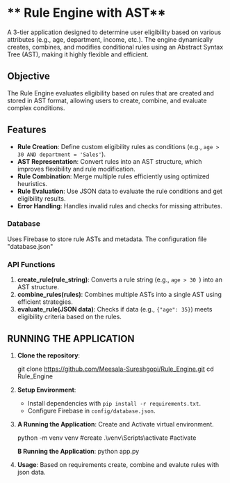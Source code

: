 # ** Rule Engine with AST**

A 3-tier application designed to determine user eligibility based on various attributes (e.g., age, department, income, etc.). The engine dynamically creates, combines, and modifies conditional rules using an Abstract Syntax Tree (AST), making it highly flexible and efficient.

## Objective

The Rule Engine evaluates eligibility based on rules that are created and stored in AST format, allowing users to create, combine, and evaluate complex conditions. 

## Features
- **Rule Creation**: Define custom eligibility rules as conditions (e.g., `age > 30 AND department = 'Sales'`).
- **AST Representation**: Convert rules into an AST structure, which improves flexibility and rule modification.
- **Rule Combination**: Merge multiple rules efficiently using optimized heuristics.
- **Rule Evaluation**: Use JSON data to evaluate the rule conditions and get eligibility results.
- **Error Handling**: Handles invalid rules and checks for missing attributes.


### Database
Uses Firebase to store rule ASTs and metadata. The configuration file "database.json"

### API Functions
1. **create_rule(rule_string)**: Converts a rule string (e.g., `age > 30 `) into an AST structure.
2. **combine_rules(rules)**: Combines multiple ASTs into a single AST using efficient strategies.
3. **evaluate_rule(JSON data)**: Checks if data (e.g., `{"age": 35}`) meets eligibility criteria based on the rules.

## RUNNING THE APPLICATION

1. **Clone the repository**:

   git clone https://github.com/Meesala-Sureshgopi/Rule_Engine.git
   cd Rule_Engine
   

2. **Setup Environment**:
   - Install dependencies with `pip install -r requirements.txt`.
   - Configure Firebase in `config/database.json`.

3. **A Running the Application**:
    Create and Activate virtual environment.

    python -m venv venv       #create
    .\venv\Scripts\activate   #activate

   **B Running the Application**:
   python app.py 
  

4. **Usage**:
   Based on requirements create, combine and evalute rules with json data.
